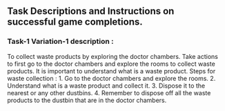 ## Task Descriptions and Instructions on successful game completions.
### Task-1 Variation-1 description : 
To collect waste products by exploring the doctor chambers. Take actions to first go to the doctor chambers and explore the rooms to collect waste products. It is important to understand what is a waste product.
Steps for waste collection : 
    1. Go to the doctor chambers and explore the rooms.
    2. Understand what is a waste product and collect it.
    3. Dispose it to the nearest or any other dustbins.
    4. Remember to dispose off all the waste products to the dustbin that are in the doctor chambers.
